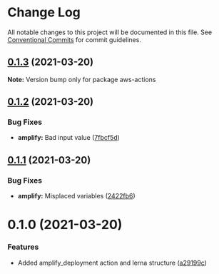 # Change Log

All notable changes to this project will be documented in this file.
See [Conventional Commits](https://conventionalcommits.org) for commit guidelines.

## [0.1.3](https://github.com/luisgreen/aws-actions/compare/v0.1.2...v0.1.3) (2021-03-20)

**Note:** Version bump only for package aws-actions





## [0.1.2](https://github.com/luisgreen/aws-actions/compare/v0.1.1...v0.1.2) (2021-03-20)


### Bug Fixes

* **amplify:** Bad input value ([7fbcf5d](https://github.com/luisgreen/aws-actions/commit/7fbcf5d05435e1b48b5c06893fd29c8cd937b177))





## [0.1.1](https://github.com/luisgreen/aws-actions/compare/v0.0.2...v0.1.1) (2021-03-20)


### Bug Fixes

* **amplify:** Misplaced variables ([2422fb6](https://github.com/luisgreen/aws-actions/commit/2422fb6aa1ce39590431774516fa7c53fef403dd))





# 0.1.0 (2021-03-20)


### Features

* Added amplify_deployment action and lerna structure ([a29199c](https://github.com/luisgreen/aws-actions/commit/a29199c16e5e87ea9d893248446262c5cdbe7cb5))
